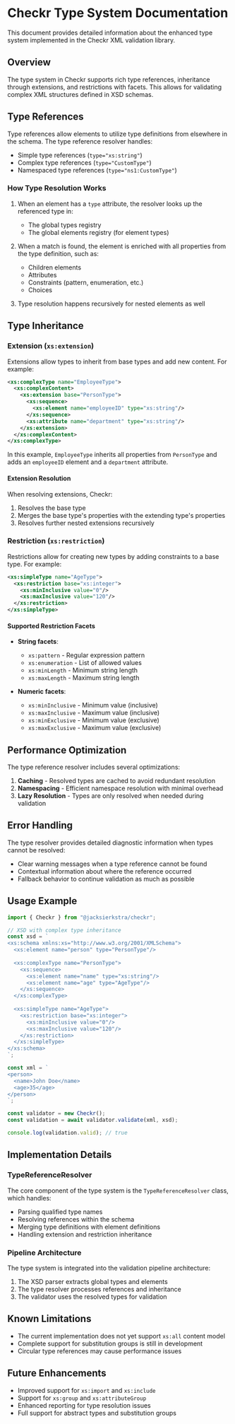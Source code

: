 # Checkr Type System Documentation

This document provides detailed information about the enhanced type system implemented in the Checkr XML validation library.

## Overview

The type system in Checkr supports rich type references, inheritance through extensions, and restrictions with facets. This allows for validating complex XML structures defined in XSD schemas.

## Type References

Type references allow elements to utilize type definitions from elsewhere in the schema. The type reference resolver handles:

- Simple type references (`type="xs:string"`)
- Complex type references (`type="CustomType"`)
- Namespaced type references (`type="ns1:CustomType"`)

### How Type Resolution Works

1. When an element has a `type` attribute, the resolver looks up the referenced type in:
   - The global types registry
   - The global elements registry (for element types)

2. When a match is found, the element is enriched with all properties from the type definition, such as:
   - Children elements
   - Attributes
   - Constraints (pattern, enumeration, etc.)
   - Choices

3. Type resolution happens recursively for nested elements as well

## Type Inheritance

### Extension (`xs:extension`)

Extensions allow types to inherit from base types and add new content. For example:

```xml
<xs:complexType name="EmployeeType">
  <xs:complexContent>
    <xs:extension base="PersonType">
      <xs:sequence>
        <xs:element name="employeeID" type="xs:string"/>
      </xs:sequence>
      <xs:attribute name="department" type="xs:string"/>
    </xs:extension>
  </xs:complexContent>
</xs:complexType>
```

In this example, `EmployeeType` inherits all properties from `PersonType` and adds an `employeeID` element and a `department` attribute.

#### Extension Resolution

When resolving extensions, Checkr:

1. Resolves the base type
2. Merges the base type's properties with the extending type's properties
3. Resolves further nested extensions recursively

### Restriction (`xs:restriction`)

Restrictions allow for creating new types by adding constraints to a base type. For example:

```xml
<xs:simpleType name="AgeType">
  <xs:restriction base="xs:integer">
    <xs:minInclusive value="0"/>
    <xs:maxInclusive value="120"/>
  </xs:restriction>
</xs:simpleType>
```

#### Supported Restriction Facets

- **String facets**:
  - `xs:pattern` - Regular expression pattern
  - `xs:enumeration` - List of allowed values
  - `xs:minLength` - Minimum string length
  - `xs:maxLength` - Maximum string length

- **Numeric facets**:
  - `xs:minInclusive` - Minimum value (inclusive)
  - `xs:maxInclusive` - Maximum value (inclusive)
  - `xs:minExclusive` - Minimum value (exclusive)
  - `xs:maxExclusive` - Maximum value (exclusive)

## Performance Optimization

The type reference resolver includes several optimizations:

1. **Caching** - Resolved types are cached to avoid redundant resolution
2. **Namespacing** - Efficient namespace resolution with minimal overhead
3. **Lazy Resolution** - Types are only resolved when needed during validation

## Error Handling

The type resolver provides detailed diagnostic information when types cannot be resolved:

- Clear warning messages when a type reference cannot be found
- Contextual information about where the reference occurred
- Fallback behavior to continue validation as much as possible

## Usage Example

```typescript
import { Checkr } from "@jacksierkstra/checkr";

// XSD with complex type inheritance
const xsd = `
<xs:schema xmlns:xs="http://www.w3.org/2001/XMLSchema">
  <xs:element name="person" type="PersonType"/>
  
  <xs:complexType name="PersonType">
    <xs:sequence>
      <xs:element name="name" type="xs:string"/>
      <xs:element name="age" type="AgeType"/>
    </xs:sequence>
  </xs:complexType>
  
  <xs:simpleType name="AgeType">
    <xs:restriction base="xs:integer">
      <xs:minInclusive value="0"/>
      <xs:maxInclusive value="120"/>
    </xs:restriction>
  </xs:simpleType>
</xs:schema>
`;

const xml = `
<person>
  <name>John Doe</name>
  <age>35</age>
</person>
`;

const validator = new Checkr();
const validation = await validator.validate(xml, xsd);

console.log(validation.valid); // true
```

## Implementation Details

### TypeReferenceResolver

The core component of the type system is the `TypeReferenceResolver` class, which handles:

- Parsing qualified type names
- Resolving references within the schema
- Merging type definitions with element definitions
- Handling extension and restriction inheritance

### Pipeline Architecture

The type system is integrated into the validation pipeline architecture:

1. The XSD parser extracts global types and elements
2. The type resolver processes references and inheritance
3. The validator uses the resolved types for validation

## Known Limitations

- The current implementation does not yet support `xs:all` content model
- Complete support for substitution groups is still in development
- Circular type references may cause performance issues

## Future Enhancements

- Improved support for `xs:import` and `xs:include`
- Support for `xs:group` and `xs:attributeGroup`
- Enhanced reporting for type resolution issues
- Full support for abstract types and substitution groups